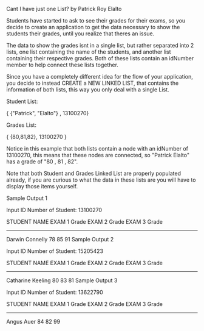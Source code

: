 Cant I have just one List?
by Patrick Roy Elalto

Students have started to ask to see their grades for their exams, so you decide to create an application to get the data necessary to show the students their grades, until you realize that theres an issue.

The data to show the grades isnt in a single list, but rather separated into 2 lists, one list containing the name of the students, and another list containing their respective grades. Both of these lists contain an idNumber member to help connect these lists together.

Since you have a completely different idea for the flow of your application, you decide to instead CREATE a NEW LINKED LIST, that contains the information of both lists, this way you only deal with a single List.

Student List:

{ {"Patrick", "Elalto"} , 13100270}

Grades List:

{ {80,81,82}, 13100270 }

Notice in this example that both lists contain a node with an idNumber of 13100270, this means that these nodes are connected, so "Patrick Elalto" has a grade of "80 , 81 , 82".

Note that both Student and Grades Linked List are properly populated already, if you are curious to what the data in these lists are you will have to display those items yourself.

Sample Output 1

Input ID Number of Student: 13100270

STUDENT NAME EXAM 1 Grade EXAM 2 Grade EXAM 3 Grade

---

Darwin Connelly 78 85 91
Sample Output 2

Input ID Number of Student: 15205423

STUDENT NAME EXAM 1 Grade EXAM 2 Grade EXAM 3 Grade

---

Catharine Keeling 80 83 81
Sample Output 3

Input ID Number of Student: 13622790

STUDENT NAME EXAM 1 Grade EXAM 2 Grade EXAM 3 Grade

---

Angus Auer 84 82 99
